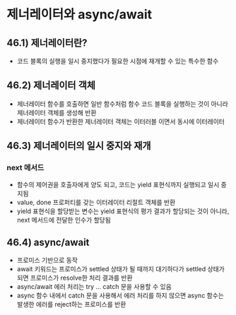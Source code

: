 # 제너레이터와 async/await

## 46.1) 제너레이터란?
- 코드 블록의 실행을 일시 중지했다가 필요한 시점에 재개할 수 있는 특수한 함수

## 46.2) 제너레이터 객체
- 제너레이터 함수를 호출하면 일반 함수처럼 함수 코드 블록을 실행하는 것이 아니라 제너레이터 객체를 생성해 반환
- 제너레이터 함수가 반환한 제너레이터 객체는 이터러블 이면서 동시에 이터레이터

## 46.3) 제너레이터의 일시 중지와 재개
### next 메서드
- 함수의 제어권을 호출자에게 양도 되고, 코드는 yield 표현식까지 실행되고 일시 중지됨
- value, done 프로퍼티를 갖는 이터레이터 리절트 객체를 반환
- yield 표현식을 할당받는 변수는 yield 표현식의 평가 결과가 할당되는 것이 아니라, next 메서드에 전달한 인수가 할당됨
## 46.4) async/await
- 프로미스 기반으로 동작
- await 키워드는 프로미스가 settled 상태가 될 때까지 대기하다가 settled 상태가 되면 프로미스가 resolve한 처리 결과를 반환
- async/await 에러 처리는 try ... catch 문을 사용할 수 있음
- async 함수 내에서 catch 문을 사용해서 에러 처리를 하지 않으면 async 함수는 발생한 에러를 reject하는 프로미스를 반환